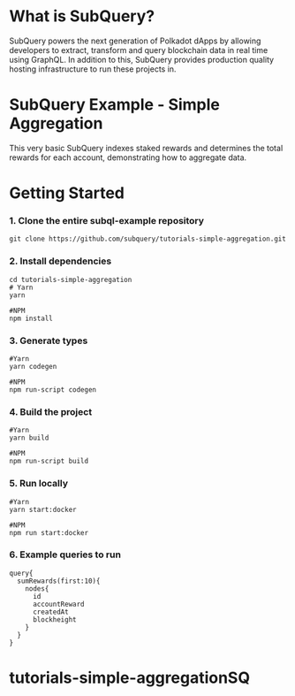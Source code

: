 # What is SubQuery?

SubQuery powers the next generation of Polkadot dApps by allowing developers to extract, transform and query blockchain data in real time using GraphQL. In addition to this, SubQuery provides production quality hosting infrastructure to run these projects in.

# SubQuery Example - Simple Aggregation

This very basic SubQuery indexes staked rewards and determines the total rewards for each account, demonstrating how to aggregate data. 
 
# Getting Started

### 1. Clone the entire subql-example repository

```shell
git clone https://github.com/subquery/tutorials-simple-aggregation.git

```
### 2. Install dependencies

```shell
cd tutorials-simple-aggregation
# Yarn
yarn

#NPM
npm install
```

### 3. Generate types

```shell
#Yarn
yarn codegen

#NPM
npm run-script codegen
```

### 4. Build the project

```shell
#Yarn
yarn build

#NPM
npm run-script build
```

### 5. Run locally

```shell
#Yarn
yarn start:docker

#NPM
npm run start:docker
```
### 6. Example queries to run
```shell
query{
  sumRewards(first:10){
    nodes{
      id
      accountReward
      createdAt
      blockheight
    }
  }
}
```
# tutorials-simple-aggregationSQ
